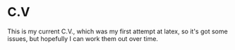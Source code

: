 C.V
===

This is my current C.V., which was my first attempt at latex, so it's got some issues, but hopefully I can work them out over time. 
